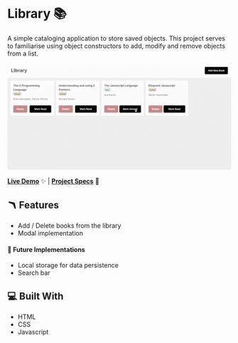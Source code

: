 # Library 📚

A simple cataloging application to store saved objects. This project serves to familiarise using object constructors to add, modify and remove objects from a list.

![GIF Recording of Library](library.gif)

[**Live Demo**](#) ✨ |
[**Project Specs**](https://www.theodinproject.com/lessons/node-path-javascript-library) 📝

## 🪃 Features

- Add / Delete books from the library
- Modal implementation

#### 🧭 Future Implementations

- Local storage for data persistence
- Search bar

## 💻 Built With

- HTML
- CSS
- Javascript
